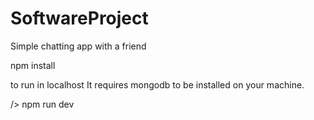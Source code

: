 # SoftwareProject

Simple chatting app with a friend

npm install

to run in localhost
It requires mongodb to be installed on your machine.

/> npm run dev
